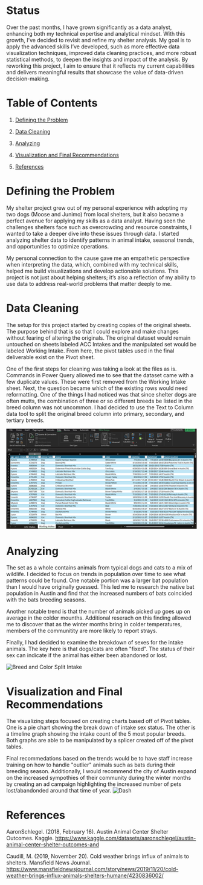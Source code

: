 # Status
Over the past months, I have grown significantly as a data analyst, enhancing both my technical expertise and analytical mindset. With this growth, I’ve decided to revisit and refine my shelter analysis. My goal is to apply the advanced skills I’ve developed, such as more effective data visualization techniques, improved data cleaning practices, and more robust statistical methods, to deepen the insights and impact of the analysis. By reworking this project, I aim to ensure that it reflects my current capabilities and delivers meaningful results that showcase the value of data-driven decision-making.

# Table of Contents
1. [Defining the Problem](https://github.com/Mchapa817/Animal_Shelter_Analysis_and_Visualization#defining-the-problem)

2. [Data Cleaning](https://github.com/Mchapa817/Animal_Shelter_Analysis_and_Visualization#data-cleaning)
   
4. [Analyzing](https://github.com/Mchapa817/Animal_Shelter_Analysis_and_Visualization#analyzing)
   
6. [Visualization and Final Recommendations](https://github.com/Mchapa817/Animal_Shelter_Analysis_and_Visualization#visualization-and-final-recommendations)
   
8. [References](https://github.com/Mchapa817/Animal_Shelter_Analysis_and_Visualization?tab=readme-ov-file#references)

# Defining the Problem
My shelter project grew out of my personal experience with adopting my two dogs (Moose and Junimo) from local shelters, but it also became a perfect avenue for applying my skills as a data analyst. Having seen the challenges shelters face such as overcrowding and resource constraints, I wanted to take a deeper dive into these issues through data. I started analyzing shelter data to identify patterns in animal intake, seasonal trends, and opportunities to optimize operations. 

My personal connection to the cause gave me an empathetic perspective when interpreting the data, which, combined with my technical skills, helped me build visualizations and develop actionable solutions. This project is not just about helping shelters; it’s also a reflection of my ability to use data to address real-world problems that matter deeply to me.

# Data Cleaning

The setup for this project started by creating copies of the original sheets. The purpose behind that is so that I could explore and make changes without fearing of altering the originals. The original dataset would remain untouched on sheets labeled ACC Intakes and the manipulated set would be labeled Working Intake. From here, the pivot tables used in the final deliverable exist on the Pivot sheet. 

One of the first steps for cleaning was taking a look at the files as is. Commands in Power Query allowed me to see that the dataset came with a few duplicate values. These were first removed from the Working Intake sheet. Next, the question became which of the existing rows would need reformatting. One of the things I had noticed was that since shelter dogs are often mutts, the combination of three or so different breeds be listed in the breed column was not uncommon. I had decided to use the Text to Column data tool to split the original breed column into primary, secondary, and tertiary breeds.

![Uncleaned Intakes](https://github.com/Mchapa817/Animal_Shelter_Analysis_and_Visualization/blob/main/Uncleaned%20Data.png)

# Analyzing
The set as a whole contains animals from typical dogs and cats to a mix of wildlife. I decided to focus on trends in population over time to see what patterns could be found. One notable portion was a larger bat population than I would have originally guessed. This led me to research the native bat population in Austin and find that the increased numbers of bats coincided with the bats breeding seasons. 

Another notable trend is that the number of animals picked up goes up on average in the colder mounths. Additional reserach on this finding allowed me to discover that as the winter months bring in colder temperatures, members of the communitity are more likely to report strays. 

Finally, I had decided to examine the breakdown of sexes for the intake animals. The key here is that dogs/cats are often "fixed". The status of their sex can indicate if the animal has either been abandoned or lost. 

![Breed and Color Split Intake](https://github.com/Mchapa817/shelter_workbook/assets/124482275/dd4f4788-3611-4fec-a5d8-abae1f732228)

# Visualization and Final Recommendations

The visualizing steps focused on creating charts based off of Pivot tables. One is a pie chart showing the break down of intake sex status. The other is a timeline graph showing the intake count of the 5 most popular breeds. Both graphs are able to be manipulated by a splicer created off of the pivot tables. 

Final recommedations based on the trends would be to have staff increase training on how to handle "outlier" animals such as bats during their breeding season. Additionally, I would recommend the city of Austin expand on the increased sympothies of their community during the winter months by creating an ad campaign highlighting the increased number of pets lost/abandonded around that time of year. 
![Dash](https://github.com/Mchapa817/shelter_workbook/assets/124482275/8becbbbc-24ca-4d8f-9fa8-5285e302911a)

# References
AaronSchlegel. (2018, February 16). Austin Animal Center Shelter Outcomes. Kaggle. https://www.kaggle.com/datasets/aaronschlegel/austin-animal-center-shelter-outcomes-and 

Caudill, M. (2019, November 20). Cold weather brings influx of animals to shelters. Mansfield News Journal. https://www.mansfieldnewsjournal.com/story/news/2019/11/20/cold-weather-brings-influx-animals-shelters-humane/4230836002/ 
